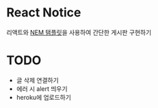 # React Notice

리액트와 [NEM 탬플릿](https://github.com/Andy-0414/NEM-typescript-v2)을 사용하여 간단한 게시판 구현하기

# TODO

-   글 삭제 연결하기
-   에러 시 alert 띄우기
-   heroku에 업로드하기
